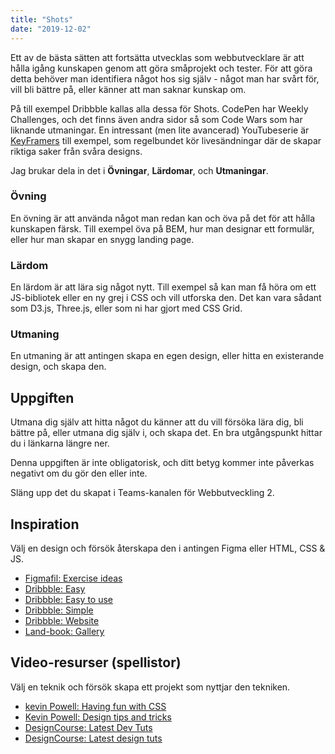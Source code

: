 ```yaml
---
title: "Shots"
date: "2019-12-02"
---
```


Ett av de bästa sätten att fortsätta utvecklas som webbutvecklare är att hålla igång kunskapen genom att göra småprojekt och tester. För att göra detta behöver man identifiera något hos sig själv - något man har svårt för, vill bli bättre på, eller känner att man saknar kunskap om.

På till exempel Dribbble kallas alla dessa för Shots. CodePen har Weekly Challenges, och det finns även andra sidor så som Code Wars som har liknande utmaningar. En intressant (men lite avancerad) YouTubeserie är [KeyFramers](https://www.youtube.com/channel/UCtmYk7H-NNYLEe_LgBRYomA) till exempel, som regelbundet kör livesändningar där de skapar riktiga saker från svåra designs.

Jag brukar dela in det i **Övningar**, **Lärdomar**, och **Utmaningar**.

### Övning
En övning är att använda något man redan kan och öva på det för att hålla kunskapen färsk. Till exempel öva på BEM, hur man designar ett formulär, eller hur man skapar en snygg landing page.

### Lärdom
En lärdom är att lära sig något nytt. Till exempel så kan man få höra om ett JS-bibliotek eller en ny grej i CSS och vill utforska den. Det kan vara sådant som D3.js, Three.js, eller som ni har gjort med CSS Grid.

### Utmaning
En utmaning är att antingen skapa en egen design, eller hitta en existerande design, och skapa den.


## Uppgiften
Utmana dig själv att hitta något du känner att du vill försöka lära dig, bli bättre på, eller utmana dig själv i, och skapa det. En bra utgångspunkt hittar du i länkarna längre ner.

Denna uppgiften är inte obligatorisk, och ditt betyg kommer inte påverkas negativt om du gör den eller inte.

Släng upp det du skapat i Teams-kanalen för Webbutveckling 2.

## Inspiration
Välj en design och försök återskapa den i antingen Figma eller HTML, CSS & JS.

- [Figmafil: Exercise ideas](https://www.figma.com/file/0y9dMySp9IQ2SWIjppgdXI/Exercise-ideas?node-id=0%3A1)
- [Dribbble: Easy](https://dribbble.com/tags/easy)
- [Dribbble: Easy to use](https://dribbble.com/tags/easy_to_use)
- [Dribbble: Simple](https://dribbble.com/tags/simple)
- [Dribbble: Website](https://dribbble.com/tags/website)
- [Land-book: Gallery](https://land-book.com/gallery)


## Video-resurser (spellistor)
Välj en teknik och försök skapa ett projekt som nyttjar den tekniken.

- [kevin Powell: Having fun with CSS](https://www.youtube.com/watch?v=f3mwKLXpOLk&list=PL4-IK0AVhVjMI45H5E9oE47wj-7AZLNnK)
- [Kevin Powell: Design tips and tricks](https://www.youtube.com/watch?v=NB1mn2YVF8Q&list=PL4-IK0AVhVjMuTtgTiNXNddTNkYZeoqU4)
- [DesignCourse: Latest Dev Tuts](https://www.youtube.com/watch?v=iMbb0qSat8U&list=PL0lNJEnwfVVPxODR0xh37s_SsSD4A-sJy)
- [DesignCourse: Latest design tuts](https://www.youtube.com/watch?v=pvPZKk0NeRo&list=PL0lNJEnwfVVM80SBgWyC_1DQqyBYfiXeF&index=2)